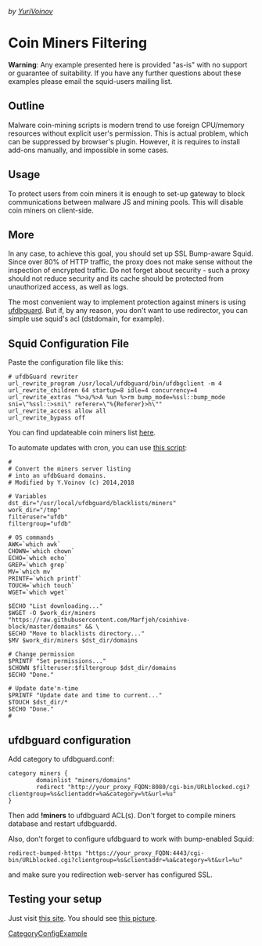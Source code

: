 *by
[YuriVoinov](/YuriVoinov)*

# Coin Miners Filtering

**Warning**: Any example presented here is provided "as-is" with no
support or guarantee of suitability. If you have any further questions
about these examples please email the squid-users mailing list.

## Outline

Malware coin-mining scripts is modern trend to use foreign CPU/memory
resources without explicit user's permission. This is actual problem,
which can be suppressed by browser's plugin. However, it is requires to
install add-ons manually, and impossible in some cases.

## Usage

To protect users from coin miners it is enough to set-up gateway to
block communications between malware JS and mining pools. This will
disable coin miners on client-side.

## More

In any case, to achieve this goal, you should set up SSL Bump-aware
Squid. Since over 80% of HTTP traffic, the proxy does not make sense
without the inspection of encrypted traffic. Do not forget about
security - such a proxy should not reduce security and its cache should
be protected from unauthorized access, as well as logs.

The most convenient way to implement protection against miners is using
[ufdbguard](https://urlfilterdb.com). But if, by any reason, you don't
want to use redirector, you can simple use squid's acl (dstdomain, for
example).

## Squid Configuration File

Paste the configuration file like this:

    # ufdbGuard rewriter
    url_rewrite_program /usr/local/ufdbguard/bin/ufdbgclient -m 4
    url_rewrite_children 64 startup=8 idle=4 concurrency=4
    url_rewrite_extras "%>a/%>A %un %>rm bump_mode=%ssl::bump_mode sni=\"%ssl::>sni\" referer=\"%{Referer}>h\""
    url_rewrite_access allow all
    url_rewrite_bypass off

You can find updateable coin miners list
[here](https://raw.githubusercontent.com/Marfjeh/coinhive-block/master/domains).

To automate updates with cron, you can use [this
script](/ConfigExamples/CoinMiners?action=AttachFile&do=get&target=update_miners.sh):

    #
    # Convert the miners server listing
    # into an ufdbGuard domains.
    # Modified by Y.Voinov (c) 2014,2018
    
    # Variables
    dst_dir="/usr/local/ufdbguard/blacklists/miners"
    work_dir="/tmp"
    filteruser="ufdb"
    filtergroup="ufdb"
    
    # OS commands
    AWK=`which awk`
    CHOWN=`which chown`
    ECHO=`which echo`
    GREP=`which grep`
    MV=`which mv`
    PRINTF=`which printf`
    TOUCH=`which touch`
    WGET=`which wget`
    
    $ECHO "List downloading..."
    $WGET -O $work_dir/miners "https://raw.githubusercontent.com/Marfjeh/coinhive-block/master/domains" && \
    $ECHO "Move to blacklists directory..."
    $MV $work_dir/miners $dst_dir/domains
    
    # Change permission
    $PRINTF "Set permissions..."
    $CHOWN $filteruser:$filtergroup $dst_dir/domains
    $ECHO "Done."
    
    # Update date'n-time
    $PRINTF "Update date and time to current..."
    $TOUCH $dst_dir/*
    $ECHO "Done."
    #

## ufdbguard configuration

Add category to ufdbguard.conf:

    category miners {
            domainlist "miners/domains"
            redirect "http://your_proxy_FQDN:8080/cgi-bin/URLblocked.cgi?clientgroup=%s&clientaddr=%a&category=%t&url=%u"
    }

Then add **\!miners** to ufdbguard ACL(s). Don't forget to compile
miners database and restart ufdbguardd.

Also, don't forget to configure ufdbguard to work with bump-enabled
Squid:

    redirect-bumped-https "https://your_proxy_FQDN:4443/cgi-bin/URLblocked.cgi?clientgroup=%s&clientaddr=%a&category=%t&url=%u"

and make sure you redirection web-server has configured SSL.

## Testing your setup

Just visit [this site](https://mineblock.org/). You should see [this
picture](/ConfigExamples/CoinMiners?action=AttachFile&do=get&target=C89L68e.png).

[CategoryConfigExample](/CategoryConfigExample)
